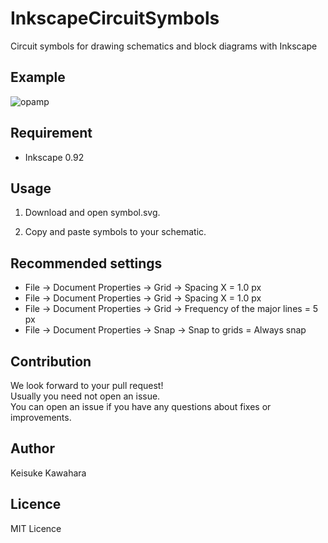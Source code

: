# InkscapeCircuitSymbols
 Circuit symbols for drawing schematics and block diagrams with Inkscape
 
## Example

![opamp](https://user-images.githubusercontent.com/37934321/75359271-8634e000-58f7-11ea-9ee9-f799a6786db7.png "opamp")

## Requirement

- Inkscape 0.92

## Usage

1. Download and open symbol.svg.

2. Copy and paste symbols to your schematic.

## Recommended settings

- File -> Document Properties -> Grid -> Spacing X = 1.0 px
- File -> Document Properties -> Grid -> Spacing X = 1.0 px
- File -> Document Properties -> Grid -> Frequency of the major lines = 5 px
- File -> Document Properties -> Snap -> Snap to grids = Always snap

## Contribution

We look forward to your pull request!  
Usually you need not open an issue.  
You can open an issue if you have any questions about fixes or improvements.

## Author

Keisuke Kawahara  

## Licence

MIT Licence
